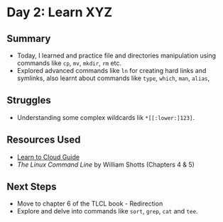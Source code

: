 # Day 2: Learn XYZ

## Summary
- Today, I learned and practice  file and directories manipulation using commands like `cp`, `mv`, `mkdir`, `rm` etc.
- Explored advanced commands like `ln` for creating hard links and symlinks, also learnt about commands like `type`, `which`, `man`, `alias`, 

## Struggles
- Understanding some complex wildcards lik  `*[[:lower:]123]`.

## Resources Used
- [Learn to Cloud Guide](https://learntocloud.guide/)
- *The Linux Command Line* by William Shotts (Chapters 4 & 5)

## Next Steps
- Move to chapter 6 of the TLCL book -  Redirection 
- Explore and delve into commands like `sort`, `grep`, `cat` and `tee`.
